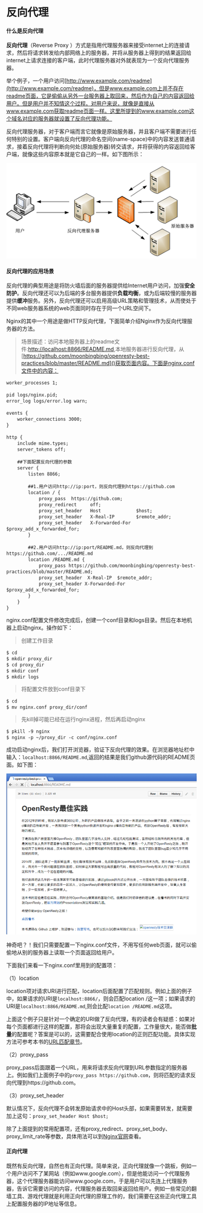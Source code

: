 # 反向代理

#### 什么是反向代理

**反向代理**（Reverse Proxy ）方式是指用代理服务器来接受internet上的连接请求，然后将请求转发给内部网络上的服务器，并将从服务器上得到的结果返回给internet上请求连接的客户端，此时代理服务器对外就表现为一个反向代理服务器。

举个例子，一个用户访问[http://www.example.com/readme](http://www.example.com/readme)，但是www.example.com上并不存在readme页面，它是偷偷从另外一台服务器上取回来，然后作为自己的内容返回给用户。但是用户并不知情这个过程。对用户来说，就像是直接从www.example.com获取readme页面一样。这里所提到的www.example.com这个域名对应的服务器就设置了反向代理功能。

反向代理服务器，对于客户端而言它就像是原始服务器，并且客户端不需要进行任何特别的设置。客户端向反向代理的命名空间(name-space)中的内容发送普通请求，接着反向代理将判断向何处(原始服务器)转交请求，并将获得的内容返回给客户端，就像这些内容原本就是它自己的一样。如下图所示：

![proxy](../images/proxy.png)

#### 反向代理的应用场景

反向代理的典型用途是将防火墙后面的服务器提供给Internet用户访问，加强**安全防护**。反向代理还可以为后端的多台服务器提供**负载均衡**，或为后端较慢的服务器提供**缓冲**服务。另外，反向代理还可以启用高级URL策略和管理技术，从而使处于不同web服务器系统的web页面同时存在于同一个URL空间下。

Nginx的其中一个用途是做HTTP反向代理，下面简单介绍Nginx作为反向代理服务器的方法。

>场景描述：访问本地服务器上的readme文件:[http://localhost:8866/README.md](),本地服务器进行反向代理，从[https://github.com/moonbingbing/openresty-best-practices/blob/master/README.md]()获取页面内容。下面是nginx.conf文件中的内容：

```
worker_processes 1;

pid logs/nginx.pid;
error_log logs/error.log warn;

events {
    worker_connections 3000;
}

http {
    include mime.types;
    server_tokens off;

	##下面配置反向代理的参数
    server {
        listen 8866;

        ##1.用户访问http://ip:port，则反向代理到https://github.com
        location / {
            proxy_pass  https://github.com;
            proxy_redirect     off;
            proxy_set_header   Host             $host;
            proxy_set_header   X-Real-IP        $remote_addr;
            proxy_set_header   X-Forwarded-For  $proxy_add_x_forwarded_for;
        }

        ##2.用户访问http://ip:port/README.md，则反向代理到https://github.com/.../README.md
        location /README.md {
            proxy_pass https://github.com/moonbingbing/openresty-best-practices/blob/master/README.md;
            proxy_set_header  X-Real-IP  $remote_addr;
            proxy_set_header X-Forwarded-For $proxy_add_x_forwarded_for;
        }
    }
}
```

nginx.conf配置文件修改完成后，创建一个conf目录和logs目录。然后在本地机器上启动nginx。操作如下：

>创建工作目录

```
$ cd
$ mkdir proxy_dir
$ cd proxy_dir
$ mkdir conf
$ mkdir logs
```

>将配置文件放到conf目录下

```
$ cd
$ mv nginx.conf proxy_dir/conf
```

>先kill掉可能已经在运行nginx进程，然后再启动nginx

```
$ pkill -9 nginx
$ nginx -p ~/proxy_dir -c conf/nginx.conf  
```

成功启动nginx后，我们打开浏览器，验证下反向代理的效果。在浏览器地址栏中输入：```localhost:8866/README.md```,返回的结果是我们github源代码的README页面。如下图：

![proxy_example](../images/proxy_example.png)

神奇吧？！我们只需要配置一下nginx.conf文件，不用写任何web页面，就可以偷偷地从别的服务器上读取一个页面返回给用户。

下面我们来看一下nginx.conf里用到的配置项：

（1）location

location项对请求URI进行匹配，location后面配置了匹配规则。例如上面的例子中，如果请求的URI是```localhost:8866/```，则会匹配location /这一项；如果请求的URI是```localhost:8866/README.md```,则会比配```location /README.md```这项。

上面这个例子只是针对一个确定的URI做了反向代理，有的读者会有疑惑：如果对每个页面都进行这样的配置，那将会出现大量重复的配置，工作量很大，能否做**批量**的配置呢？答案是可以的，这需要配合使用location的正则匹配功能。具体实现方法可参考本书的[URL匹配章节](nginx/match_uri.md)。

（2）proxy_pass

proxy_pass后面跟着一个URL，用来将请求反向代理到URL参数指定的服务器上。例如我们上面例子中的```proxy_pass https://github.com```，则将匹配的请求反向代理到https://github.com。

（3）proxy_set_header

默认情况下，反向代理不会转发原始请求中的Host头部，如果需要转发，就需要加上这句：```proxy_set_header Host $host;```

除了上面提到的常用配置项，还有proxy_redirect、proxy_set_body、proxy_limit_rate等参数，具体用法可以到[Nginx官网](http://nginx.org/en/docs/http/ngx_http_proxy_module.html)查看。

#### 正向代理

既然有反向代理，自然也有正向代理。简单来说，正向代理就像一个跳板，例如一个用户访问不了某网站（例如www.google.com），但是他能访问一个代理服务器，这个代理服务器能访问www.google.com，于是用户可以先连上代理服务器，告诉它需要访问的内容，代理服务器去取回来返回给用户。例如一些常见的翻墙工具、游戏代理就是利用正向代理的原理工作的，我们需要在这些正向代理工具上配置服务器的IP地址等信息。
